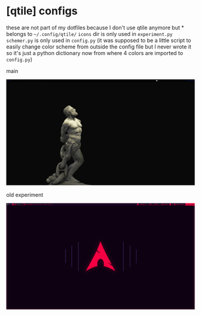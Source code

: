 # [qtile] configs

these are not part of my dotfiles because I don't use qtile anymore but * belongs to `~/.config/qtile/`
`icons` dir is only used in `experiment.py`
`schemer.py` is only used in `config.py` (it was supposed to be a little script to easily change color scheme from outside the config file but I never wrote it so it's just a python dictionary now from where 4 colors are imported to `config.py`)

main

<img src="2020-04-11-185628_1920x1080_scrot.png">

old experiment

<img src="screenshot(experiment).png">
